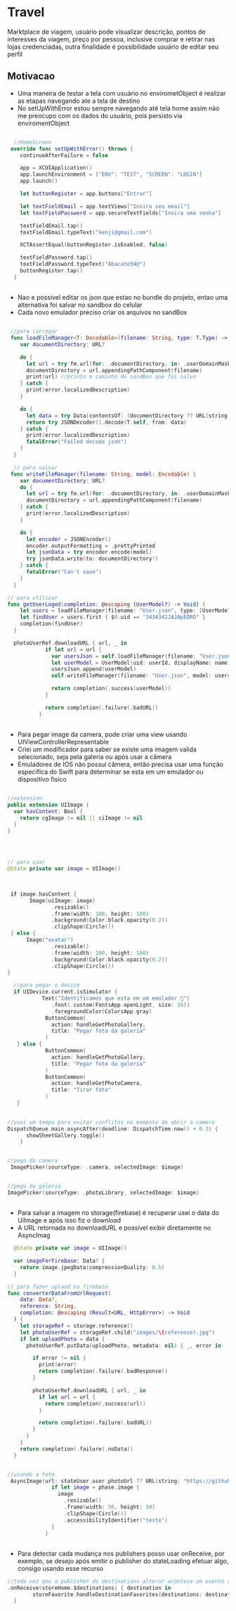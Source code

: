 # Travel
Marktplace de viagem, usuário pode visualizar descrição, pontos de interesses da viagem, preço por pessoa, inclusive comprar e retirar nas lojas credenciadas, outra finalidade é possibilidade usuário de editar seu perfil

## Motivacao
- Uma maneira de testar a tela com usuário no envirometObject é realizar as etapas navegando ate a tela de destino
- No setUpWithError estou sempre navegando até tela home assim não me preocupo com os dados do usuário, pois  persisto via enviromentObject



```swift

  //HomeScreen
 override func setUpWithError() throws {
    continueAfterFailure = false

    app = XCUIApplication()
    app.launchEnvironment = ["ENV": "TEST", "SCREEN": "LOGIN"]
    app.launch()

    let buttonRegister = app.buttons["Entrar"]

    let textFieldEmail = app.textViews["Insira seu email"]
    let textFieldPassword = app.secureTextFields["Insira uma senha"]

    textFieldEmail.tap()
    textFieldEmail.typeText("kenji@gmail.com")

    XCTAssertEqual(buttonRegister.isEnabled, false)

    textFieldPassword.tap()
    textFieldPassword.typeText("Abacate54@")
    buttonRegister.tap()
  }


```



##
- Nao e possivel editar os json que estao no bundle do projeto, entao uma alternativa foi salvar no sandbox do celular
- Cada  novo emulador preciso criar os arquivos no sandBox


```swift

 //para carregar
 func loadFileManager<T: Decodable>(filename: String, type: T.Type) -> T {
    var documentDirectory: URL?

    do {
      let url = try fm.url(for: .documentDirectory, in: .userDomainMask, appropriateFor: nil, create: false)
      documentDirectory = url.appendingPathComponent(filename)
      print(url) //printo o caminho do sandBox que foi salvo
    } catch {
      print(error.localizedDescription)
    }

    do {
      let data = try Data(contentsOf: (documentDirectory ?? URL(string: ""))!)
      return try JSONDecoder().decode(T.self, from: data)
    } catch {
      print(error.localizedDescription)
      fatalError("Failed decode json")
    }
  }

  // para salvar
 func writeFileManager(filename: String, model: Encodable) {
    var documentDirectory: URL?
    do {
      let url = try fm.url(for: .documentDirectory, in: .userDomainMask, appropriateFor: nil, create: false)
      documentDirectory = url.appendingPathComponent(filename)
    } catch {
      print(error.localizedDescription)
    }

    do {
      let encoder = JSONEncoder()
      encoder.outputFormatting = .prettyPrinted
      let jsonData = try encoder.encode(model)
      try jsonData.write(to: documentDirectory!)
    } catch {
      fatalError("Can't save")
    }
  }

// para utilizar
func getUserLoged(completion: @escaping (UserModel?) -> Void) {
    let users = loadFileManager(filename: "User.json", type: [UserModel].self)
    let findUser = users.first { $0.uid == "3434342JAJApEDRO" }
    completion(findUser)
  }

  photoUserRef.downloadURL { url, _ in
            if let url = url {
              var usersJson = self.loadFileManager(filename: "User.json", type: [UserModel].self)
              let userModel = UserModel(uid: userId, displayName: name, photoUrl: url, email: email)
              usersJson.append(userModel)
              self.writeFileManager(filename: "User.json", model: usersJson)

              return completion(.success(userModel))
            }

            return completion(.failure(.badURL))
          }

```
##
- Para pegar image da camera, pode criar uma view usando UIViewControllerRepresentable
- Criei um modificador para saber se existe uma imagem valida selecionado, seja pela galeria ou após usar a câmera
- Emuladores de IOS não possui câmera, então precisa usar uma função específica do Swift para determinar se esta em um emulador ou dispositivo fisico

```swift

//extension
public extension UIImage {
  var hasContent: Bool {
    return cgImage != nil || ciImage != nil
  }
}




// para usar
@State private var image = UIImage()


  
 if image.hasContent {
       Image(uiImage: image)
              .resizable()
              .frame(width: 100, height: 100)
              .background(Color.black.opacity(0.2))
              .clipShape(Circle())
 } else {
      Image("avatar")
              .resizable()
              .frame(width: 100, height: 100)
              .background(Color.black.opacity(0.2))
              .clipShape(Circle())
}

  //para pegar o device
  if UIDevice.current.isSimulator {
           Text("Identificamos que esta em um emulador 🥲")
              .font(.custom(FontsApp.openLight, size: 16))
              .foregroundColor(ColorsApp.gray)
            ButtonCommon(
              action: handleGetPhotoGallery,
              title: "Pegar foto da galeria"
            )
   } else {
            ButtonCommon(
              action: handleGetPhotoGallery,
              title: "Pegar foto da galeria"
            )
            ButtonCommon(
              action: handleGetPhotoCamera,
              title: "Tirar foto"
            )
   }
 

//usei um tempo para evitar conflitos no momento de abrir a camera
DispatchQueue.main.asyncAfter(deadline: DispatchTime.now() + 0.3) {
      showSheetGallery.toggle()
    }


//pego da camera
 ImagePicker(sourceType: .camera, selectedImage: $image)


//pego da galeria
ImagePicker(sourceType: .photoLibrary, selectedImage: $image)


```

##
- Para salvar a imagem no storage(firebase)  é recuperar   usei o data do UiImage e após isso fiz o download
- A  URL retornada no downloadURL e possível exibir diretamente no AsyncImag

```swift
  @State private var image = UIImage()

  var imageForFirebase: Data? {
    return image.jpegData(compressionQuality: 0.5)
  }

// para fazer uplaod no firebase
func converterDataFromUrlRequest(
    data: Data?,
    reference: String,
    completion: @escaping (Result<URL, HttpError>) -> Void
  ) {
    let storageRef = storage.reference()
    let photoUserRef = storageRef.child("images/\(reference).jpg")
    if let uploadPhoto = data {
      photoUserRef.putData(uploadPhoto, metadata: nil) { _, error in

        if error != nil {
          print(error)
          return completion(.failure(.badResponse))
        }

        photoUserRef.downloadURL { url, _ in
          if let url = url {
            return completion(.success(url))
          }

          return completion(.failure(.badURL))
        }
      }
    }
    return completion(.failure(.noData))
  }


//usando a foto
 AsyncImage(url: stateUser.user.photoUrl ?? URL(string: "https://github.com/kenjimaeda54.png")) { phase in
              if let image = phase.image {
                image
                  .resizable()
                  .frame(width: 50, height: 50)
                  .clipShape(Circle())
                  .accessibilityIdentifier("teste")
              }
            }

```

##
- Para detectar cada mudança nos publishers posso usar onReceive, por exemplo, se desejo após emitir o publisher do stateLoading efetuar algo, consigo usando esse recurso

```swift
//toda vez qeu o publisher do destinations alterar acontece um evento aqui
.onReceive(storeHome.$destinations) { destination in
        storeFavorite.handleDestinationFavorites(destinations: destination)
  }



```





